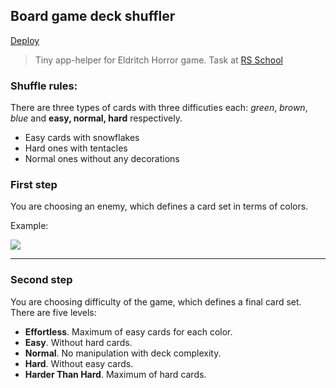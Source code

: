 ## Board game deck shuffler

[Deploy](https://wave103x.github.io/codejam-eldritch/eldritch/)

>Tiny app-helper for Eldritch Horror game. Task at [RS School](https://github.com/rolling-scopes-school)
### Shuffle rules:
There are three types of cards with three difficuties each: *green*, *brown*, *blue* and **easy, normal, hard** respectively.
- Easy cards with snowflakes
- Hard ones with tentacles
- Normal ones without any decorations

### First step
You are choosing an enemy, which defines a card set in terms of colors.

Example:

![](https://user-images.githubusercontent.com/43149261/172723651-a9c7e003-96b7-44e4-944a-54ad12755fbd.png)
***
### Second step
You are choosing difficulty of the game, which defines a final card set. There are five levels:
- **Effortless**. Maximum of easy cards for each color.
- **Easy**. Without hard cards.
- **Normal**. No manipulation with deck complexity.
- **Hard**. Without easy cards.
- **Harder Than Hard**. Maximum of hard cards.
